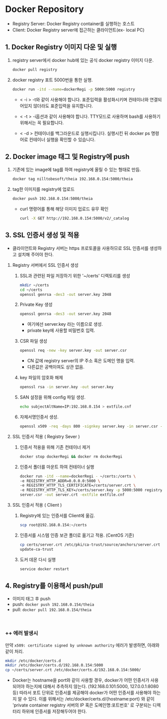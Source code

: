 # Docker Repository

- Registry Server: Docker Registry container를 실행하는 호스트
- Client: Docker Registry server에 접근하는 클라이언트(ex- local PC)

## 1. Docker Registry 이미지 다운 및 실행

1. registry server에서 docker hub에 있는 공식 docker registry 이미지 다운.

   ```sh
   docker pull registry
   ```

2. docker registry 포트 5000번을 통한 실행.

   ```sh
   docker run -itd --name=dockerRegi -p 5000:5000 registry
   ```

   - < -i > -t와 같이 사용해야 합니다. 표준입력을 활성화시키며 컨테이너와 연결되어있지 않더라도 표준입력을 유지합니다.

   - < -t > -i옵션과 같이 사용해야 합니다. TTY모드로 사용하며 bash를 사용하기 위해서는 꼭 필요합니다.

   - < -d > 컨테이너를 백그라운드로 실행시킵니다. 실행시킨 뒤 docker ps 명령어로 컨테이너 실행을 확인할 수 있습니다.

## 2. Docker image 태그 및 Registry에 push

1. 기존에 있는 image에 tag를 하여 registry에 올릴 수 있는 형태로 만듬.

   ```sh
   docker tag nilltobesoft/theia 192.168.0.154:5000/theia
   ```

2. tag한 이미지를 registry에 업로드

   ```sh
   docker push 192.168.0.154:5000/theia
   ```

   - curl 명령어를 통해 해당 이미지 업로드 유무 확인

     ```sh
     curl -X GET http://192.168.0.154:5000/v2/_catalog
     ```

## 3. SSL 인증서 생성 및 적용

- 클라이언트와 Registry 서버는 https 프로토콜을 사용하므로 SSL 인증서를 생성하고 설치해 주어야 한다.

1. Registry 서버에서 SSL 인증서 생성

   1. SSL과 관련된 파일 저장하기 위한 '~/certs' 디렉토리를 생성

      ```sh
      mkdir ~/certs
      cd ~/certs
      openssl genrsa -des3 -out server.key 2048
      ```

   2. Private Key 생성

      ```sh
      openssl genrsa -des3 -out server.key 2048
      ```

      - 여기에선 server.key 라는 이름으로 생성.
      - private key에 사용할 비밀번호 입력.

   3. CSR 파일 생성

      ```sh
      openssl req -new -key server.key -out server.csr
      ```

      - CN 값에 registry server의 IP 주소 혹은 도메인 명을 입력.
      - 다른값은 공백이여도 상관 없음.

   4. key 파일의 암호화 해제

      ```sh
      openssl rsa -in server.key -out server.key
      ```

   5. SAN 설정을 위해 config 파일 생성.

      ```sh
      echo subjectAltName=IP:192.168.0.154 > extfile.cnf
      ```

   6. 자체서명인증서 생성.

      ```sh
      openssl x509 -req -days 800 -signkey server.key -in server.csr -out server.crt -extfile extfile.cnf
      ```

2. SSL 인증서 적용 ( Registry Sever )

   1. 인증서 적용을 위해 기존 컨테이너 제거

      ```sh
      docker stop dockerRegi && docker rm dockerRegi
      ```

   2. 인증서 폴더를 마운트 하여 컨테이너 실행

      ```sh
      docker run -itd --name=dockerRegi - ~/certs:/certs \
      -e REGISTRY_HTTP_ADDR=0.0.0.0:5000 \
      -e REGISTRY_HTTP_TLS_CERTIFICATE=/certs/server.crt \
      -e REGISTRY_HTTP_TLS_KEY=/certs/server.key -p 5000:5000 registry
      server.csr -out server.crt -extfile extfile.cnf
      ```

3. SSL 인증서 적용 ( Client )

   1. Registry에 있는 인증서를 Client에 옮김.

      ```sh
      scp root@192.168.0.154:~/certs
      ```

   2. 인증서를 시스템 인증 보관 폴더로 옮기고 적용. (CentOS 기준)

      ```sh
      cp certs/server.crt /etc/pki/ca-trust/source/anchors/server.crt
      update-ca-trust
      ```

   3. 도커 데몬 다시 실행

      ```sh
      service docker restart
      ```

## 4. Registry를 이용해서 push/pull

- 이미지 태그 후 push
- push: `docker push 192.168.0.154/theia`
- pull: `docker pull 192.168.0.154/theia`

</br>

### ++ 에러 발생시

만약 `x509: certificate signed by unknown authority` 에러가 발생하면, 아래와 같이 처리.

```sh
mkdir /etc/docker/certs.d
mkdir /etc/docker/certs.d/192.168.0.154:5000
cp ~/certs/server.crt /etc/docker/certs.d/192.168.0.154:5000/
```

- Docker는 hostname을 port와 같이 사용할 경우, docker가 어떤 인증서가 사용되어야 하는지에 대해서 추측하지 않는다. (192.168.0.101:5000, 127.0.0.1:8080 등) 따라서 포트 단위로 인증서를 제공해야 docker가 어떤 인증서를 사용해야 하는지 알 수 있다. 이를 위해서는 /etc/docker/certs.d/{hostname:port} 와 같이 'private container registry 서버의 IP 혹은 도메인명:포트번호' 로 구분되는 디렉터리 하위에 인증서를 저장해두어야 한다.
